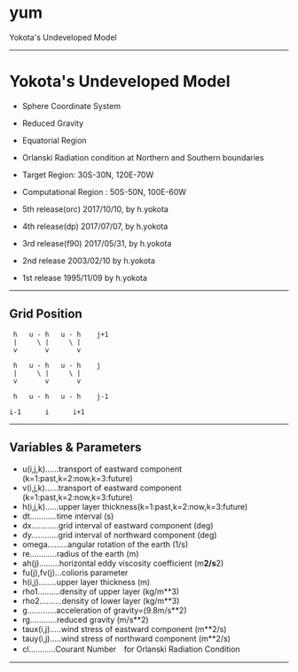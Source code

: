 # yum
Yokota's Undeveloped Model

**********************************************************************
# Yokota's Undeveloped Model
- Sphere Coordinate System
- Reduced Gravity
- Equatorial Region
- Orlanski Radiation condition at Northern and Southern boundaries


- Target Region: 30S-30N, 120E-70W
- Computational Region : 50S-50N, 100E-60W


- 5th release(orc) 2017/10/10, by h.yokota
- 4th release(dp) 2017/07/07, by h.yokota
- 3rd release(f90) 2017/05/31, by h.yokota
- 2nd release 2003/02/10 by h.yokota
- 1st release 1995/11/09 by h.yokota

**********************************************************************
## Grid Position
     h   u - h   u - h    j+1
     |     \ |     \ |
     v       v       v
    
     h   u - h   u - h    j
     |     \ |     \ |
     v       v       v
    
     h   u - h   u - h    j-1
    
    i-1      i      i+1

**********************************************************************
## Variables & Parameters
- u(i,j,k)......transport of eastward component (k=1:past,k=2:now,k=3:future)
- v(i,j,k)......transport of eastward component (k=1:past,k=2:now,k=3:future)
- h(i,j,k)......upper layer thickness(k=1:past,k=2:now,k=3:future)
- dt............time interval (s)
- dx............grid interval of eastward component (deg)
- dy............grid interval of northward component (deg)
- omega.........angular rotation of the earth (1/s)
- re............radius of the earth (m)
- ah(j).........horizontal eddy viscosity coefficient (m**2/s**2)
- fu(j),fv(j)...colioris parameter
- h(i,j)........upper layer thickness (m)
- rho1..........density of upper layer (kg/m**3)
- rho2..........density of lower layer (kg/m**3)
- g.............acceleration of gravity=(9.8m/s**2)
- rg............reduced gravity  (m/s**2)
- taux(i,j).....wind stress of eastward component (m**2/s)
- tauy(i,j).....wind stress of northward component (m**2/s)
- cl............Courant Number　for Orlanski Radiation Condition

**********************************************************************
